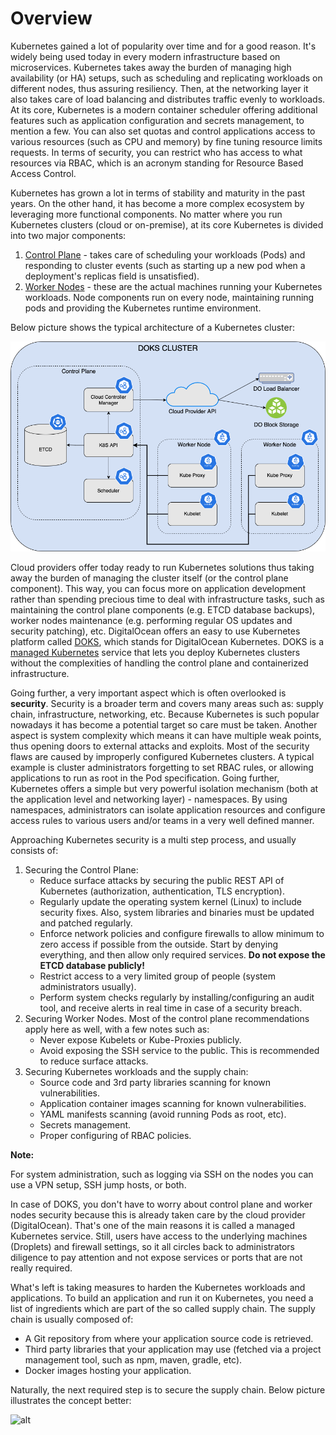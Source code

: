 # Overview

Kubernetes gained a lot of popularity over time and for a good reason. It's widely being used today in every modern infrastructure based on microservices. Kubernetes takes away the burden of managing high availability (or HA) setups, such as scheduling and replicating workloads on different nodes, thus assuring resiliency. Then, at the networking layer it also takes care of load balancing and distributes traffic evenly to workloads. At its core, Kubernetes is a modern container scheduler offering additional features such as application configuration and secrets management, to mention a few. You can also set quotas and control applications access to various resources (such as CPU and memory) by fine tuning resource limits requests. In terms of security, you can restrict who has access to what resources via RBAC, which is an acronym standing for Resource Based Access Control.

Kubernetes has grown a lot in terms of stability and maturity in the past years. On the other hand, it has become a more complex ecosystem by leveraging more functional components. No matter where you run Kubernetes clusters (cloud or on-premise), at its core Kubernetes is divided into two major components:

1. [Control Plane](https://kubernetes.io/docs/concepts/overview/components/#control-plane-components) - takes care of scheduling your workloads (Pods) and responding to cluster events (such as starting up a new pod when a deployment's replicas field is unsatisfied).
2. [Worker Nodes](https://kubernetes.io/docs/concepts/overview/components/#node-components) - these are the actual machines running your Kubernetes workloads. Node components run on every node, maintaining running pods and providing the Kubernetes runtime environment.

Below picture shows the typical architecture of a Kubernetes cluster:

![DOKS Overview](assets/images/DOKS_Overview.png)

Cloud providers offer today ready to run Kubernetes solutions thus taking away the burden of managing the cluster itself (or the control plane component). This way, you can focus more on application development rather than spending precious time to deal with infrastructure tasks, such as maintaining the control plane components (e.g. ETCD database backups), worker nodes maintenance (e.g. performing regular OS updates and security patching), etc. DigitalOcean offers an easy to use Kubernetes platform called [DOKS](https://docs.digitalocean.com/products/kubernetes/), which stands for DigitalOcean Kubernetes. DOKS is a [managed Kubernetes](https://docs.digitalocean.com/products/kubernetes/resources/managed/) service that lets you deploy Kubernetes clusters without the complexities of handling the control plane and containerized infrastructure.

Going further, a very important aspect which is often overlooked is **security**. Security is a broader term and covers many areas such as: supply chain, infrastructure, networking, etc. Because Kubernetes is such popular nowadays it has become a potential target so care must be taken. Another aspect is system complexity which means it can have multiple weak points, thus opening doors to external attacks and exploits. Most of the security flaws are caused by improperly configured Kubernetes clusters. A typical example is cluster administrators forgetting to set RBAC rules, or allowing applications to run as root in the Pod specification. Going further, Kubernetes offers a simple but very powerful isolation mechanism (both at the application level and networking layer) - namespaces. By using namespaces, administrators can isolate application resources and configure access rules to various users and/or teams in a very well defined manner.

Approaching Kubernetes security is a multi step process, and usually consists of:

1. Securing the Control Plane:
   - Reduce surface attacks by securing the public REST API of Kubernetes (authorization, authentication, TLS encryption).
   - Regularly update the operating system kernel (Linux) to include security fixes. Also, system libraries and binaries must be updated and patched regularly.
   - Enforce network policies and configure firewalls to allow minimum to zero access if possible from the outside. Start by denying everything, and then allow only required services. **Do not expose the ETCD database publicly!**
   - Restrict access to a very limited group of people (system administrators usually).
   - Perform system checks regularly by installing/configuring an audit tool, and receive alerts in real time in case of a security breach.
2. Securing Worker Nodes. Most of the control plane recommendations apply here as well, with a few notes such as:
   - Never expose Kubelets or Kube-Proxies publicly.
   - Avoid exposing the SSH service to the public. This is recommended to reduce surface attacks.
3. Securing Kubernetes workloads and the supply chain:
   - Source code and 3rd party libraries scanning for known vulnerabilities.
   - Application container images scanning for known vulnerabilities.
   - YAML manifests scanning (avoid running Pods as root, etc).
   - Secrets management.
   - Proper configuring of RBAC policies.

**Note:**

For system administration, such as logging via SSH on the nodes you can use a VPN setup, SSH jump hosts, or both.

In case of DOKS, you don't have to worry about control plane and worker nodes security because this is already taken care by the cloud provider (DigitalOcean). That's one of the main reasons it is called a managed Kubernetes service. Still, users have access to the underlying machines (Droplets) and firewall settings, so it all circles back to administrators diligence to pay attention and not expose services or ports that are not really required.

What's left is taking measures to harden the Kubernetes workloads and applications. To build an application and run it on Kubernetes, you need a list of ingredients which are part of the so called supply chain. The supply chain is usually composed of:

- A Git repository from where your application source code is retrieved.
- Third party libraries that your application may use (fetched via a project management tool, such as npm, maven, gradle, etc).
- Docker images hosting your application.

Naturally, the next required step is to secure the supply chain. Below picture illustrates the concept better:

![alt](https://)
